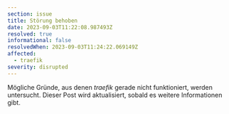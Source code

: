 ```yaml
---
section: issue
title: Störung behoben
date: 2023-09-03T11:22:08.987493Z
resolved: true
informational: false
resolvedWhen: 2023-09-03T11:24:22.069149Z
affected:
  - traefik
severity: disrupted
---
```

Mögliche Gründe, aus denen *traefik* gerade nicht funktioniert, werden untersucht. Dieser Post wird aktualisiert, sobald es weitere Informationen gibt.

        